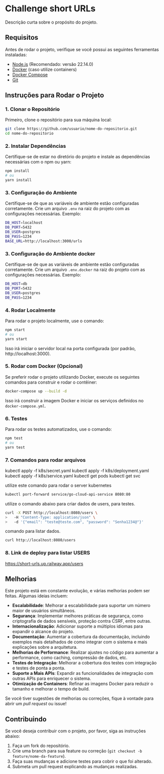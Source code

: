 # Challenge short URLs

Descrição curta sobre o propósito do projeto.

## Requisitos

Antes de rodar o projeto, verifique se você possui as seguintes ferramentas instaladas:

- [Node.js](https://nodejs.org/) (Recomendado: versão 22.14.0)
- [Docker](https://www.docker.com/) (caso utilize containers)
- [Docker Compose](https://docs.docker.com/compose/)
- [Git](https://git-scm.com/)

## Instruções para Rodar o Projeto

### 1. Clonar o Repositório

Primeiro, clone o repositório para sua máquina local:

```bash
git clone https://github.com/usuario/nome-do-repositorio.git
cd nome-do-repositorio
```

### 2. Instalar Dependências

Certifique-se de estar no diretório do projeto e instale as dependências necessárias com o npm ou yarn:

```bash
npm install
# ou
yarn install
```

### 3. Configuração do Ambiente

Certifique-se de que as variáveis de ambiente estão configuradas corretamente. Crie um arquivo `.env` na raiz do projeto com as configurações necessárias. Exemplo:

```bash
DB_HOST=localhost
DB_PORT=5432
DB_USER=postgres
DB_PASS=1234
BASE_URL=http://localhost:3000/urls
```
### 3. Configuração do Ambiente docker
Certifique-se de que as variáveis de ambiente estão configuradas corretamente. Crie um arquivo `.env.docker` na raiz do projeto com as configurações necessárias. Exemplo:

```bash
DB_HOST=db
DB_PORT=5432
DB_USER=postgres
DB_PASS=1234

```

### 4. Rodar Localmente

Para rodar o projeto localmente, use o comando:

```bash
npm start
# ou
yarn start
```

Isso irá iniciar o servidor local na porta configurada (por padrão, http://localhost:3000).

### 5. Rodar com Docker (Opcional)

Se preferir rodar o projeto utilizando Docker, execute os seguintes comandos para construir e rodar o contêiner:

```bash
docker-compose up --build -d
```

Isso irá construir a imagem Docker e iniciar os serviços definidos no `docker-compose.yml`.

### 6. Testes

Para rodar os testes automatizados, use o comando:

```bash
npm test
# ou
yarn test
```

### 7. Comandos para rodar arquivos 

kubectl apply -f k8s/secret.yaml
kubectl apply -f k8s/deployment.yaml
kubectl apply -f k8s/service.yaml
kubectl get pods
kubectl get svc


utilize este comando para rodar o server kubernetes
```bash
kubectl port-forward service/go-cloud-api-service 8080:80
```

utilize o comando abaixo para criar dados de users, para testes.

```bash
curl -X POST http://localhost:8080/users \
>   -H "Content-Type: application/json" \
>   -d '{"email": "teste@teste.com", "password": "Senha1234@"}'
```
comando para listar dados.

```bash
curl http://localhost:8080/users
```

### 8. Link de deploy para listar USERS

https://short-urls.up.railway.app/users

## Melhorias

Este projeto está em constante evolução, e várias melhorias podem ser feitas. Algumas ideias incluem:

- **Escalabilidade**: Melhorar a escalabilidade para suportar um número maior de usuários simultâneos.
- **Segurança**: Implementar melhores práticas de segurança, como criptografia de dados sensíveis, proteção contra CSRF, entre outras.
- **Internacionalização**: Adicionar suporte a múltiplos idiomas para expandir o alcance do projeto.
- **Documentação**: Aumentar a cobertura da documentação, incluindo exemplos mais detalhados de como integrar com o sistema e mais explicações sobre a arquitetura.
- **Melhorias de Performance**: Realizar ajustes no código para aumentar a performance, como caching, compressão de dados, etc.
- **Testes de Integração**: Melhorar a cobertura dos testes com integração e testes de ponta a ponta.
- **Suporte a Mais APIs**: Expandir as funcionalidades de integração com outras APIs para enriquecer o sistema.
- **Otimização de Containers**: Refinar as imagens Docker para reduzir o tamanho e melhorar o tempo de build.

Se você tiver sugestões de melhorias ou correções, fique à vontade para abrir um *pull request* ou issue!

## Contribuindo

Se você deseja contribuir com o projeto, por favor, siga as instruções abaixo:

1. Faça um fork do repositório.
2. Crie uma branch para sua feature ou correção (`git checkout -b feature/nome-da-feature`).
3. Faça suas mudanças e adicione testes para cobrir o que foi alterado.
4. Submeta um pull request explicando as mudanças realizadas.
